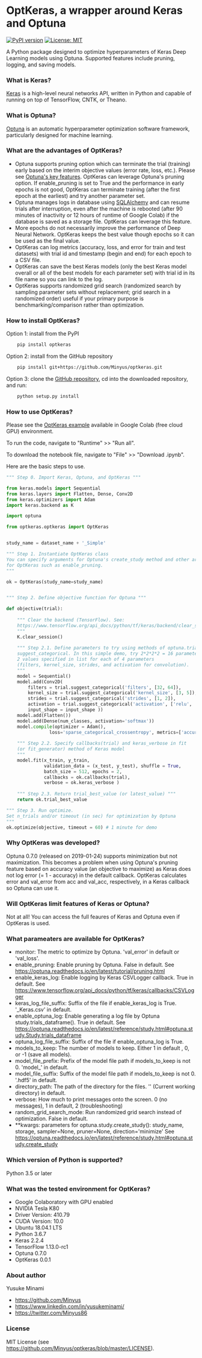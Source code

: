 # OptKeras, a wrapper around Keras and Optuna

[![PyPI version](https://badge.fury.io/py/optkeras.svg)](https://badge.fury.io/py/optkeras)
[![License: MIT](https://img.shields.io/badge/License-MIT-yellow.svg)](https://opensource.org/licenses/MIT)

A Python package designed to optimize hyperparameters of Keras Deep Learning models using Optuna. Supported features include pruning, logging, and saving models.


### What is Keras?

[Keras](https://keras.io/) is a high-level neural networks API, written in Python and capable of running on top of TensorFlow, CNTK, or Theano.


### What is Optuna?

[Optuna](https://optuna.org/) is an automatic hyperparameter optimization software framework, particularly designed for machine learning. 


### What are the advantages of OptKeras?

- Optuna supports pruning option which can terminate the trial (training) early based on the interim objective values (error rate, loss, etc.). Please see [Optuna's key features](https://optuna.org/#key_features). OptKeras can leverage Optuna's pruning option. If enable_pruning is set to True and the performance in early epochs is not good, OptKeras can terminate training (after the first epoch at the earliest) and try another parameter set.
- Optuna manages logs in database using [SQLAlchemy](https://www.sqlalchemy.org/) and can resume trials after interruption, even after the machine is rebooted (after 90 minutes of inactivity or 12 hours of runtime of Google Colab) if the database is saved as a storage file. OptKeras can leverage this feature.
- More epochs do not necessarily improve the performance of Deep Neural Network. OptKeras keeps the best value though epochs so it can be used as the final value.
- OptKeras can log metrics (accuracy, loss, and error for train and test datasets) with trial id and timestamp (begin and end) for each epoch to a CSV file.
- OptKeras can save the best Keras models (only the best Keras model overall or all of the best models for each parameter set) with trial id in its file name so you can link to the log.
- OptKeras supports randomized grid search (randomized search by sampling parameter sets without replacement; grid search in a randomized order) useful if your primary purpose is benchmarking/comparison rather than optimization. 


### How to install OptKeras?

Option 1: install from the PyPI

```bash
	pip install optkeras
```

Option 2: install from the GitHub repository

```bash
	pip install git+https://github.com/Minyus/optkeras.git
```

Option 3: clone the [GitHub repository](https://github.com/Minyus/optkeras.git), cd into the downloaded repository, and run:

```bash
	python setup.py install
```

### How to use OptKeras?

Please see the [OptKeras example]( 
https://colab.research.google.com/github/Minyus/optkeras/blob/master/examples/OptKeras_Example.ipynb
) available in Google Colab (free cloud GPU) environment.

To run the code, navigate to "Runtime" >> "Run all".

To download the notebook file, navigate to "File" >> "Download .ipynb".

Here are the basic steps to use.

```python
""" Step 0. Import Keras, Optuna, and OptKeras """

from keras.models import Sequential
from keras.layers import Flatten, Dense, Conv2D
from keras.optimizers import Adam
import keras.backend as K

import optuna

from optkeras.optkeras import OptKeras


study_name = dataset_name + '_Simple'

""" Step 1. Instantiate OptKeras class
You can specify arguments for Optuna's create_study method and other arguments 
for OptKeras such as enable_pruning. 
"""

ok = OptKeras(study_name=study_name)


""" Step 2. Define objective function for Optuna """

def objective(trial):
    
    """ Clear the backend (TensorFlow). See:
    https://www.tensorflow.org/api_docs/python/tf/keras/backend/clear_session
    """
    K.clear_session() 
    
    """ Step 2.1. Define parameters to try using methods of optuna.trial such as 
    suggest_categorical. In this simple demo, try 2*2*2*2 = 16 parameter sets: 
    2 values specified in list for each of 4 parameters 
    (filters, kernel_size, strides, and activation for convolution).
    """    
    model = Sequential()
    model.add(Conv2D(
        filters = trial.suggest_categorical('filters', [32, 64]), 
        kernel_size = trial.suggest_categorical('kernel_size', [3, 5]), 
        strides = trial.suggest_categorical('strides', [1, 2]), 
        activation = trial.suggest_categorical('activation', ['relu', 'linear']), 
        input_shape = input_shape ))
    model.add(Flatten())
    model.add(Dense(num_classes, activation='softmax'))
    model.compile(optimizer = Adam(), 
                loss='sparse_categorical_crossentropy', metrics=['accuracy'])
    
    """ Step 2.2. Specify callbacks(trial) and keras_verbose in fit 
    (or fit_generator) method of Keras model
    """
    model.fit(x_train, y_train, 
              validation_data = (x_test, y_test), shuffle = True,
              batch_size = 512, epochs = 2,
              callbacks = ok.callbacks(trial), 
              verbose = ok.keras_verbose )  
    
    """ Step 2.3. Return trial_best_value (or latest_value) """
    return ok.trial_best_value

""" Step 3. Run optimize. 
Set n_trials and/or timeout (in sec) for optimization by Optuna
"""
ok.optimize(objective, timeout = 60) # 1 minute for demo
```

### Why OptKeras was developed?

Optuna 0.7.0 (released on 2019-01-24) supports minimization but not maximization. This becomes a problem when using Optuna's pruning feature based on accuracy value (an objective to maximize) as Keras does not log error (= 1 - accuracy) in the default callback. OptKeras calculates error and val_error from acc and val_acc, respectively, in a Keras callback so Optuna can use it. 


### Will OptKeras limit features of Keras or Optuna?

Not at all! You can access the full feaures of Keras and Optuna even if OptKeras is used. 


### What parameaters are available for OptKeras?


- monitor: The metric to optimize by Optuna. 'val_error' in default or 'val_loss'.
- enable_pruning: Enable pruning by Optuna. False in default.
See https://optuna.readthedocs.io/en/latest/tutorial/pruning.html
- enable_keras_log: Enable logging by Keras CSVLogger callback. True in default.
See https://www.tensorflow.org/api_docs/python/tf/keras/callbacks/CSVLogger
- keras_log_file_suffix: Suffix of the file if enable_keras_log is True.
'_Keras.csv' in default.
- enable_optuna_log: Enable generating a log file by Optuna study.trials_dataframe().
True in default.
See https://optuna.readthedocs.io/en/latest/reference/study.html#optuna.study.Study.trials_dataframe
- optuna_log_file_suffix: Suffix of the file if enable_optuna_log is True.
- models_to_keep: The number of models to keep.
Either 1 in default , 0, or -1 (save all models).
- model_file_prefix: Prefix of the model file path if models_to_keep is not 0.
'model_' in default.
- model_file_suffix: Suffix of the model file path if models_to_keep is not 0.
'.hdf5' in default.
- directory_path: The path of the directory for the files.
'' (Current working directory) in default.
- verbose: How much to print messages onto the screen.
0 (no messages), 1 in default, 2 (troubleshooting)
- random_grid_search_mode: Run randomized grid search instead of optimization. False in default.
- **kwargs: parameters for optuna.study.create_study():
study_name, storage, sampler=None, pruner=None, direction='minimize'
See https://optuna.readthedocs.io/en/latest/reference/study.html#optuna.study.create_study


### Which version of Python is supported?
Python 3.5 or later

### What was the tested environment for OptKeras?

- Google Colaboratory with GPU enabled
- NVIDIA Tesla K80
- Driver Version: 410.79 
- CUDA Version: 10.0
- Ubuntu 18.04.1 LTS
- Python 3.6.7
- Keras 2.2.4
- TensorFlow 1.13.0-rc1
- Optuna 0.7.0
- OptKeras 0.0.1

### About author 

Yusuke Minami

- https://github.com/Minyus
- https://www.linkedin.com/in/yusukeminami/
- https://twitter.com/Minyus86


### License

MIT License (see https://github.com/Minyus/optkeras/blob/master/LICENSE).
